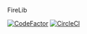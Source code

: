 FireLib

[![CodeFactor](https://www.codefactor.io/repository/github/fireball1725/firelib/badge/master)](https://www.codefactor.io/repository/github/fireball1725/firelib/overview/master)
[![CircleCI](https://circleci.com/gh/FireBall1725/FireLib.svg?style=shield)](https://circleci.com/gh/FireBall1725/FireLib)